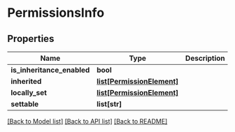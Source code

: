 # PermissionsInfo

## Properties
Name | Type | Description | Notes
------------ | ------------- | ------------- | -------------
**is_inheritance_enabled** | **bool** |  | [optional] 
**inherited** | [**list[PermissionElement]**](PermissionElement.md) |  | [optional] 
**locally_set** | [**list[PermissionElement]**](PermissionElement.md) |  | [optional] 
**settable** | **list[str]** |  | [optional] 

[[Back to Model list]](../README.md#documentation-for-models) [[Back to API list]](../README.md#documentation-for-api-endpoints) [[Back to README]](../README.md)


